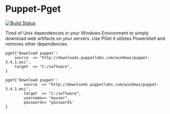# Puppet-Pget
[![Build Status](https://travis-ci.org/cyberious/puppet-pget.png?branch=master)](https://travis-ci.org/cyberious/puppet-pget)

Tired of Unix dependencies in your Windows Environment to simply download web artifacts on your servers. Use PGet it utilizes Powershell and removes other dependencies

    pget{'Download puppet':
        source  => "http://downloads.puppetlabs.com/windows/puppet-3.4.1.msi",
        target  => "C:/software",
    }

    pget{'Download puppet':
            source  => "http://downloads.puppetlabs.com/windows/puppet-3.4.1.msi",
            target  => "C:/software",
            username=> "myuser",
            password=> "password1'
    }

